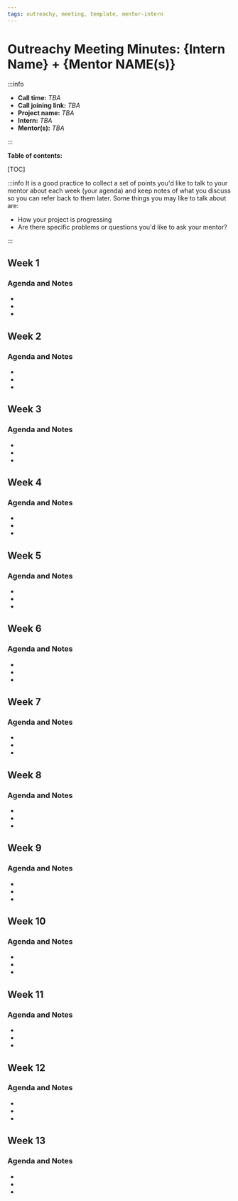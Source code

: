 ```yaml
---
tags: outreachy, meeting, template, mentor-intern
---
```


# Outreachy Meeting Minutes: {Intern Name} + {Mentor NAME(s)}

<!-- The ::: syntax only works on HackMD -->

:::info

- **Call time:** _TBA_
- **Call joining link:** _TBA_
- **Project name:** _TBA_
- **Intern:** _TBA_
- **Mentor(s):** _TBA_

:::

**Table of contents:**

<!-- The [TOC] syntax only works on HackMD -->

[TOC]

:::info
It is a good practice to collect a set of points you'd like to talk to your
mentor about each week (your agenda) and keep notes of what you discuss so you
can refer back to them later. Some things you may like to talk about are:

- How your project is progressing
- Are there specific problems or questions you'd like to ask your mentor?

:::

## Week 1

### Agenda and Notes

-
-
-

## Week 2

### Agenda and Notes

-
-
-

## Week 3

### Agenda and Notes

-
-
-

## Week 4

### Agenda and Notes

-
-
-

## Week 5

### Agenda and Notes

-
-
-

## Week 6

### Agenda and Notes

-
-
-

## Week 7

### Agenda and Notes

-
-
-

## Week 8

### Agenda and Notes

-
-
-

## Week 9

### Agenda and Notes

-
-
-

## Week 10

### Agenda and Notes

-
-
-

## Week 11

### Agenda and Notes

-
-
-

## Week 12

### Agenda and Notes

-
-
-

## Week 13

### Agenda and Notes

-
-
-
